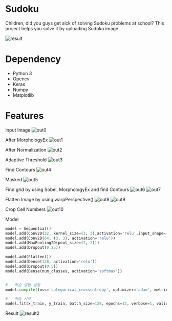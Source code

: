 # Sudoku
Children, did you guys get sick of solving Sudoku problems at school?
This project helps you solve it by uploading Sudoku image.

![result](./result/result.PNG)

# Dependency
- Python 3
- Opencv
- Keras
- Numpy
- Matplotlib

# Features

Input Image
![out0](./result/0.jpg)

After MorphologyEx
![out1](./result/1.PNG)

After Normalization
![out2](./result/2.PNG)

Adaptive Threshold
![out3](./result/3.PNG)

Find Contours
![out4](./result/4.PNG)

Masked
![out5](./result/5.PNG)

Find grid by using Sobel, MorphologyEx and find Contours
![out6](./result/6.PNG)
![out7](./result/7.PNG)

Flatten Image by using warpPerspective()
![out8](./result/8.PNG)
![out9](./result/9.PNG)

Crop Cell Numbers
![out10](./result/10.PNG)

Model
```python
model = Sequential()
model.add(Conv2D(32, kernel_size=(3, 3),activation='relu',input_shape=(shape, shape, channel)))
model.add(Conv2D(64, (3, 3), activation='relu'))
model.add(MaxPooling2D(pool_size=(2, 2)))
model.add(Dropout(0.25))

model.add(Flatten())
model.add(Dense(128, activation='relu'))
model.add(Dropout(0.5))
model.add(Dense(num_classes, activation='softmax'))


#   학습 방법 설정
model.compile(loss='categorical_crossentropy', optimizer='adam', metrics=['accuracy'])

#   학습 시작
model.fit(x_train, y_train, batch_size=128, epochs=12, verbose=1, validation_data=(x_test, y_test))
```

Result
![result2](./result/result.PNG)

